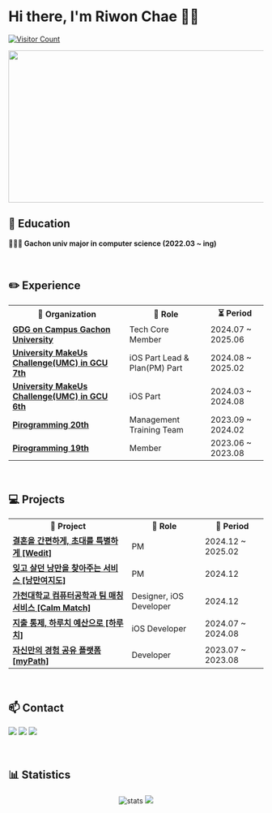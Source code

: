 # Hi there, I'm Riwon Chae 👋🏻

<p>
  <a href="https://hits.seeyoufarm.com">
    <img src="https://hits.seeyoufarm.com/api/count/incr/badge.svg?url=https%3A%2F%2Fgithub.com%2Fcherry-p0p&count_bg=%2341B883&title_bg=%23CDC2C2&icon=github.svg&icon_color=%23E7E7E7&title=hits&edge_flat=false" alt="Visitor Count"/>
  </a>
</p>


<a href="https://www.gitanimals.org/en_US?utm_medium=image&utm_source=cherry-p0p&utm_content=farm">
<img
  src="https://render.gitanimals.org/farms/cherry-p0p"
  width="600"
  height="300"
/>
</a>

<br>

## 🏫 Education
<b>👩🏻‍💻 Gachon univ major in computer science (2022.03 ~ ing)</b>

<br>

## ✏️ Experience
<table>
  <tr>
    <th>🏢 Organization</th>
    <th>🎯 Role</th>
    <th>⏳ Period</th>
  </tr>
  <tr>
    <td><b><a href="https://gdg.community.dev/gdg-on-campus-gachon-university-seongnam-south-korea/">GDG on Campus Gachon University</a></b></td>
    <td>Tech Core Member</td>
    <td>2024.07 ~ 2025.06</td>
  </tr>
  <tr>
    <td><b><a href="https://umc.makeus.in/">University MakeUs Challenge(UMC) in GCU 7th</a></b></td>
    <td>iOS Part Lead & Plan(PM) Part</td>
    <td>2024.08 ~ 2025.02</td>
  </tr>
  <tr>
    <td><b><a href="https://umc.makeus.in/">University MakeUs Challenge(UMC) in GCU 6th</a></b></td>
    <td>iOS Part</td>
    <td>2024.03 ~ 2024.08</td>
  </tr>
  <tr>
    <td><b><a href="https://pirogramming.com/">Pirogramming 20th</a></b></td>
    <td>Management Training Team</td>
    <td>2023.09 ~ 2024.02</td>
  </tr>
  <tr>
    <td><b><a href="https://pirogramming.com/">Pirogramming 19th</a></b></td>
    <td>Member</td>
    <td>2023.06 ~ 2023.08</td>
  </tr>
</table>

<br>

## 💻 Projects
<table>
  <tr>
    <th>🚀 Project</th>
    <th>🔗 Role</th>
    <th>🧭 Period</th>
  </tr>
  <tr>
    <td><b><a href="https://github.com/Wedit-project">결혼을 간편하게, 초대를 특별하게 [Wedit] </a></b></td>
    <td>PM</td>
    <td>2024.12 ~ 2025.02</td>
  </tr>
  <tr>
    <td><b><a href="https://github.com/Romantic-Yeojido">잊고 살던 낭만을 찾아주는 서비스 [낭만여지도] </a></b></td>
    <td>PM</td>
    <td>2024.12</td>
  </tr>
  <tr>
    <td><b><a href="https://github.com/24-2-p/CalmDown_iOS">가천대학교 컴퓨터공학과 팀 매칭 서비스 [Calm Match] </a></b></td>
    <td>Designer, iOS Developer</td>
    <td>2024.12</td>
  </tr>
  <tr>
    <td><b><a href="https://github.com/Team-Haruchi/HARUCHI_iOS">지출 통제, 하루치 예산으로 [하루치] </a></b></td>
    <td>iOS Developer</td>
    <td>2024.07 ~ 2024.08</td>
  </tr>
  <tr>
    <td><b><a href="https://github.com/junseok44/myPath">자신만의 경험 공유 플랫폼 [myPath] </a></b></td>
    <td>Developer</td>
    <td>2023.07 ~ 2023.08</td>
  </tr>
</table>

<br>

## 📫 Contact
<p>
  <a href="mailto:cherrypop3678@gmail.com"><img src="https://img.shields.io/badge/Gmail-D14836?style=for-the-badge&logo=gmail&logoColor=white" /></a>
  <a href="https://www.linkedin.com/in/cherry-p0p"><img src="https://img.shields.io/badge/LinkedIn-0077B5?style=for-the-badge&logo=linkedin&logoColor=white" /></a>
  <a href="https://github.com/cherry-p0p"><img src="https://img.shields.io/badge/GitHub-181717?style=for-the-badge&logo=github&logoColor=white" /></a>
</p>

<br>

## 📊 Statistics 
<div style="text-align: center; margin-top: 20px;">
  <img alt="stats" src="https://github-readme-stats.vercel.app/api?username=cherry-p0p&show_icons=true&count_private=true&theme=holi" style="max-width: 60%; height: auto; margin-bottom: 20px;" />
  <img src="https://github-readme-stats.vercel.app/api/top-langs/?username=cherry-p0p&hide=c%23,powershell,Mathematica,Ruby,Objective-C,Objective-C%2b%2b,Cuda&title_color=61dafb&text_color=ffffff&icon_color=61dafb&bg_color=20232a&langs_count=8&layout=compact&border_color=61dafb&hide_border=true&size_weight=0.4&count_weight=0.4" style="max-width: 100%; height: auto;" />
</div>

